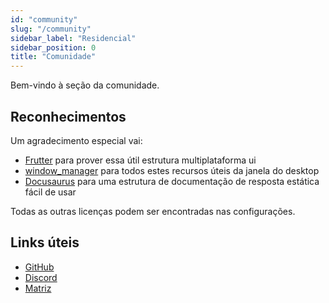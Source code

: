 ```yaml
---
id: "community"
slug: "/community"
sidebar_label: "Residencial"
sidebar_position: 0
title: "Comunidade"
---
```


Bem-vindo à seção da comunidade.

## Reconhecimentos

Um agradecimento especial vai:

* [Frutter](https://github.com/flutter/flutter) para prover essa útil estrutura multiplataforma ui
* [window_manager](https://github.com/leanflutter/window_manager) para todos estes recursos úteis da janela do desktop
* [Docusaurus](https://github.com/facebook/docusaurus) para uma estrutura de documentação de resposta estática fácil de usar

Todas as outras licenças podem ser encontradas nas configurações.

## Links úteis

* [GitHub](https://github.com/LinwoodDev/Butterfly)
* [Discord](https://go.linwood.dev/discord)
* [Matriz](https://go.linwood.dev/matrix)
